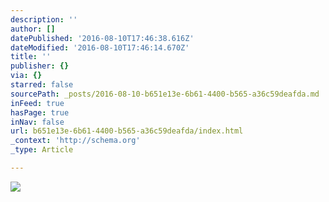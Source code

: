 ```yaml
---
description: ''
author: []
datePublished: '2016-08-10T17:46:38.616Z'
dateModified: '2016-08-10T17:46:14.670Z'
title: ''
publisher: {}
via: {}
starred: false
sourcePath: _posts/2016-08-10-b651e13e-6b61-4400-b565-a36c59deafda.md
inFeed: true
hasPage: true
inNav: false
url: b651e13e-6b61-4400-b565-a36c59deafda/index.html
_context: 'http://schema.org'
_type: Article

---
```

![](https://the-grid-user-content.s3-us-west-2.amazonaws.com/4b280e4b-532a-4a8e-a5c5-722b914a20c9.jpg)